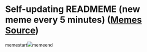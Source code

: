 # Self-updating READMEME (new meme every 5 minutes) ([Memes Source](https://bramses.notion.site/a49c1e962b7646879176ac3b327b6533?v=4d1eda54b170483cb03a40f257231764))

memestart![](https://www.notion.so/image/https%3A%2F%2Fs3-us-west-2.amazonaws.com%2Fsecure.notion-static.com%2F62275f56-4156-4e6d-b094-f0cdbb80e326%2FAEA26F6D-9C24-40F4-B92C-91CE3E891EB3.jpeg?table=block&id=6667b4f6-ad18-4482-8d21-b78c5bc742c8&cache=v2)memeend
